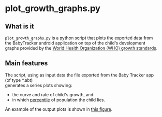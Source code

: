 plot_growth_graphs.py
===============

What is it
----------
`plot_growth_graphs.py` is a python script that plots the exported data from the BabyTracker android application on top
of the child's development graphs provided by the [World Health Organization (WHO) growth standards](http://www.cdc.gov/growthcharts/who_charts.htm).

Main features
-------------

The script, using as input data the file exported from the Baby Tracker app (of type *.abt)  
generates a series plots showing:
 * the curve and rate of child's growth, and
 * in which [percentile](http://en.wikipedia.org/wiki/Percentile) of population the child lies.

An example of the output plots is shown in [this figure](http://github.com/dqsis/child-growth-charts/blob/master/data/growth.png).
